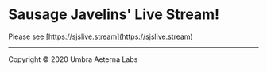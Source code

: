# Sausage Javelins' Live Stream!

Please see [https://sjslive.stream](https://sjslive.stream)

---

Copyright © 2020 Umbra Aeterna Labs
